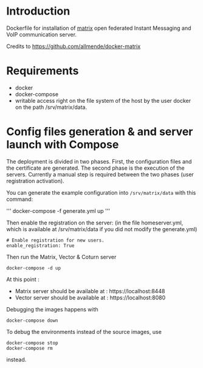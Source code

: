 
# Introduction

Dockerfile for installation of [matrix] open federated Instant Messaging and
VoIP communication server.

[matrix]: matrix.org

Credits to https://github.com/allmende/docker-matrix

# Requirements

- docker
- docker-compose
- writable access right on the file system of the host by the user docker on the path /srv/matrix/data.

# Config files generation & and server launch with Compose

The deployment is divided in two phases. First, the configuration files and the certificate are generated. The second phase is the execution of the servers. Currently a manual step is required between the two phases (user registration activation). 

You can generate the example configuration into `/srv/matrix/data` with this command:


'''
    docker-compose -f generate.yml up
'''

Then enable the registration on the server: (in the file homeserver.yml, which is available at /srv/matrix/data if you did not modify the generate.yml)

```
# Enable registration for new users.
enable_registration: True
``` 

Then run the Matrix, Vector & Coturn server

    docker-compose -d up

At this point :

- Matrix server should be available at : https://localhost:8448
- Vector server should be available at : https://localhost:8080

Debugging the images happens with

    docker-compose down

To debug the environments instead of the source images, use

    docker-compose stop
    docker-compose rm

instead.
